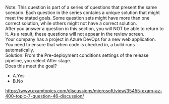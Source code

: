 Note: This question is part of a series of questions that present the same scenario. Each question in the series contains a unique solution that might meet the stated goals. Some question sets might have more than one correct solution, while others might not have a correct solution.<br/>After you answer a question in this section, you will NOT be able to return to it. As a result, these questions will not appear in the review screen.<br/>Your company has a project in Azure DevOps for a new web application.<br/>You need to ensure that when code is checked in, a build runs automatically.<br/>Solution: From the Pre-deployment conditions settings of the release pipeline, you select After stage.<br/>Does this meet the goal?<br/><ul><li class="multi-choice-item"><span class="multi-choice-letter" data-choice-letter="A">A.</span>Yes</li><li class="multi-choice-item correct-hidden"><span class="multi-choice-letter" data-choice-letter="B">B.</span>No</li></ul><p><a href="https://www.examtopics.com/discussions/microsoft/view/35455-exam-az-400-topic-7-question-46-discussion/">https://www.examtopics.com/discussions/microsoft/view/35455-exam-az-400-topic-7-question-46-discussion/</a></p><script src="https://giscus.app/client.js"                    data-repo="azsamples/az204"                    data-repo-id="R_kgDOMRXzDQ"                    data-category="General"                    data-category-id="DIC_kwDOMRXzDc4Cgi27"                    data-mapping="pathname"                    data-strict="0"                    data-reactions-enabled="0"                    data-emit-metadata="0"                    data-input-position="bottom"                    data-theme="preferred_color_scheme"                    data-lang="en"                    crossorigin="anonymous"                    async>                    </script>